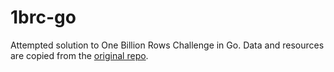 # 1brc-go
Attempted solution to One Billion Rows Challenge in Go. Data and resources are copied from the 
[original repo](https://github.com/gunnarmorling/1brc).
